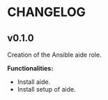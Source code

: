 # CHANGELOG

## v0.1.0

Creation of the Ansible aide role.

**Functionalities:**

- Install aide.
- Install setup of aide.
